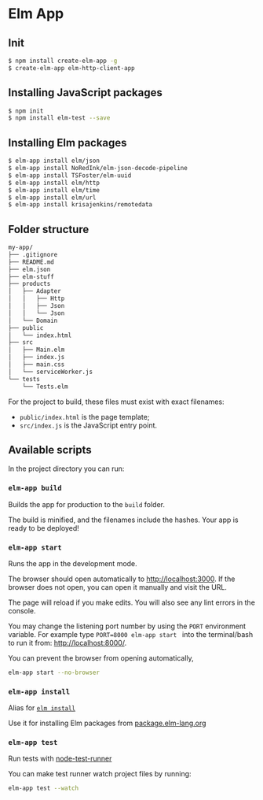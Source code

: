 # Elm App

## Init 
```sh
$ npm install create-elm-app -g
$ create-elm-app elm-http-client-app
```

## Installing JavaScript packages
```sh
$ npm init
$ npm install elm-test --save
```

## Installing Elm packages
```sh
$ elm-app install elm/json
$ elm-app install NoRedInk/elm-json-decode-pipeline
$ elm-app install TSFoster/elm-uuid
$ elm-app install elm/http
$ elm-app install elm/time
$ elm-app install elm/url
$ elm-app install krisajenkins/remotedata
```

## Folder structure

```sh
my-app/
├── .gitignore
├── README.md
├── elm.json
├── elm-stuff
├── products
│   ├── Adapter
│   │   ├── Http
│   │   ├── Json
│   │   └── Json
│   └── Domain
├── public
│   └── index.html
├── src
│   ├── Main.elm
│   ├── index.js
│   ├── main.css
│   └── serviceWorker.js
└── tests
    └── Tests.elm
```

For the project to build, these files must exist with exact filenames:

* `public/index.html` is the page template;
* `src/index.js` is the JavaScript entry point.

## Available scripts

In the project directory you can run:

### `elm-app build`

Builds the app for production to the `build` folder.

The build is minified, and the filenames include the hashes.
Your app is ready to be deployed!

### `elm-app start`

Runs the app in the development mode.

The browser should open automatically to [http://localhost:3000](http://localhost:3000). If the browser does not open, you can open it manually and visit the URL.

The page will reload if you make edits.
You will also see any lint errors in the console.

You may change the listening port number by using the `PORT` environment variable. For example type `PORT=8000 elm-app start ` into the terminal/bash to run it from: [http://localhost:8000/](http://localhost:8000/).

You can prevent the browser from opening automatically,
```sh
elm-app start --no-browser
```

### `elm-app install`

Alias for [`elm install`](http://guide.elm-lang.org/get_started.html#elm-install)

Use it for installing Elm packages from [package.elm-lang.org](http://package.elm-lang.org/)

### `elm-app test`

Run tests with [node-test-runner](https://github.com/rtfeldman/node-test-runner/tree/master)

You can make test runner watch project files by running:

```sh
elm-app test --watch
```